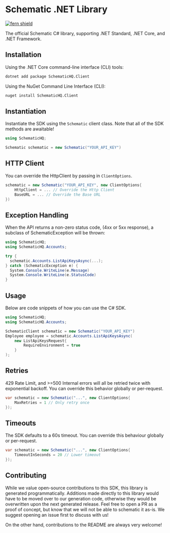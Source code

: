 # Schematic .NET Library

[![fern shield](https://img.shields.io/badge/%F0%9F%8C%BF-SDK%20generated%20by%20Fern-brightgreen)](https://github.com/fern-api/fern)

The official Schematic C# library, supporting .NET Standard, .NET Core, and .NET Framework.

## Installation

Using the .NET Core command-line interface (CLI) tools:

```sh
dotnet add package SchematicHQ.Client
```

Using the NuGet Command Line Interface (CLI):

```sh
nuget install SchematicHQ.Client
```

## Instantiation
Instantiate the SDK using the `Schematic` client class. Note that all
of the SDK methods are awaitable!

```csharp
using SchematicHQ;

Schematic schematic = new Schematic("YOUR_API_KEY")
```

## HTTP Client
You can override the HttpClient by passing in `ClientOptions`.

```csharp
schematic = new Schematic("YOUR_API_KEY", new ClientOptions{
    HttpClient = ... // Override the Http Client
    BaseURL = ... // Override the Base URL
})
```

## Exception Handling
When the API returns a non-zero status code, (4xx or 5xx response),
a subclass of SchematicException will be thrown:

```csharp
using SchematicHQ;
using SchematicHQ.Accounts;

try {
  schematic.Accounts.ListApiKeysAsync(...);
} catch (SchematicException e) {
  System.Console.WriteLine(e.Message)
  System.Console.WriteLine(e.StatusCode)
}
```

## Usage

Below are code snippets of how you can use the C# SDK.

```csharp
using SchematicHQ;
using SchematicHQ.Accounts;

SchematicClient schematic = new Schematic("YOUR_API_KEY")
Employee employee = schematic.Accounts.ListApiKeysAsync(
    new ListApiKeysRequest{
        RequireEnvironment = true
    }
);
```

## Retries
429 Rate Limit, and >=500 Internal errors will all be
retried twice with exponential backoff. You can override this behavior
globally or per-request.

```csharp
var schematic = new Schematic("...", new ClientOptions{
    MaxRetries = 1 // Only retry once
});
```

## Timeouts
The SDK defaults to a 60s timeout. You can override this behaviour
globally or per-request.

```csharp
var schematic = new Schematic("...", new ClientOptions{
    TimeoutInSeconds = 20 // Lower timeout
});
```

## Contributing
While we value open-source contributions to this SDK, this library
is generated programmatically. Additions made directly to this library
would have to be moved over to our generation code, otherwise they would
be overwritten upon the next generated release. Feel free to open a PR as a
proof of concept, but know that we will not be able to schematic it as-is.
We suggest opening an issue first to discuss with us!

On the other hand, contributions to the README are always very welcome!
